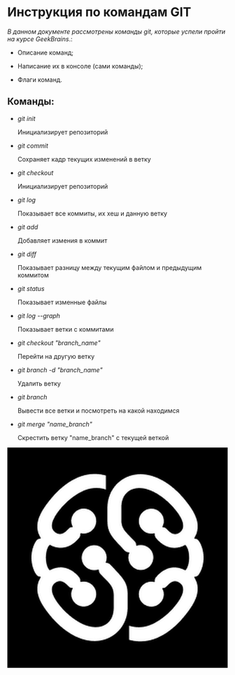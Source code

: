 # Инструкция по командам GIT
*В данном документе рассмотрены команды git, которые успели пройти на курсе GeekBrains*.:

* Описание команд;

* Написание их в консоле (сами команды);

* Флаги команд.

## Команды:

* *git init*

    Инициализирует репозиторий 


* *git commit*

    Сохраняет кадр текущих изменений в ветку


* *git checkout*

    Инициализирует репозиторий 

* *git log*

    Показывает все коммиты, их хеш и данную ветку

* *git add*

    Добавляет измения в коммит

* *git diff*

    Показывает разницу между текущим файлом и предыдущим коммитом

* *git status*

    Показывает изменные файлы

* *git log --graph*

    Показывает ветки с коммитами 

* *git checkout "branch_name"*

    Перейти на другую ветку

* *git branch -d "branch_name"*

    Удалить ветку

* *git branch*

    Вывести все ветки и посмотреть на какой находимся

* *git merge "name_branch"*

    Скрестить ветку "name_branch" с текущей веткой 

![Текст с описанием картинки](/images/geek_image.jpg)
